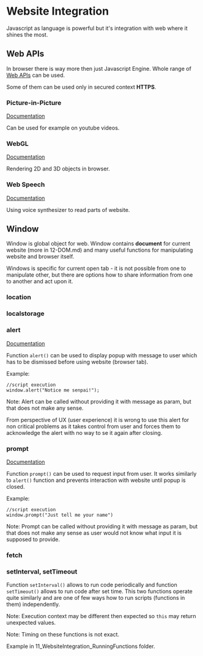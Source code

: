 # Website Integration

Javascript as language is powerful but it's integration with web where it shines the most.

## Web APIs

In browser there is way more then just Javascript Engine. Whole range of [Web APIs](https://developer.mozilla.org/en-US/docs/Web/API) can be used.

Some of them can be used only in secured context **HTTPS**.

### Picture-in-Picture

[Documentation](https://developer.mozilla.org/en-US/docs/Web/API/Picture-in-Picture_API)

Can be used for example on youtube videos.

### WebGL

[Documentation](https://developer.mozilla.org/en-US/docs/Web/API/WebGL_API)

Rendering 2D and 3D objects in browser.

### Web Speech

[Documentation](https://developer.mozilla.org/en-US/docs/Web/API/Web_Speech_API)

Using voice synthesizer to read parts of website.

## Window

Window is global object for web. Window contains **document** for current website (more in 12-DOM.md) and many useful functions for manipulating website and browser itself.

Windows is specific for current open tab - it is not possible from one to manipulate other, but there are options how to share information from one to another and act upon it.

### location

### localstorage

### alert

[Documentation](https://developer.mozilla.org/en-US/docs/Web/API/Window/alert)

Function `alert()` can be used to display popup with message to user which has to be dismissed before using website (browser tab).

Example:

    //script execution
    window.alert("Notice me senpai!");

Note: Alert can be called without providing it with message as param, but that does not make any sense.

From perspective of UX (user experience) it is wrong to use this alert for non critical problems as it takes control from user and forces them to acknowledge the alert with no way to se it again after closing.

### prompt

[Documentation](https://developer.mozilla.org/en-US/docs/Web/API/Window/prompt)

Function `prompt()` can be used to request input from user. It works similarly to `alert()` function and prevents interaction with website until popup is closed.

Example:

    //script execution
    window.prompt("Just tell me your name")

Note: Prompt can be called without providing it with message as param, but that does not make any sense as user would not know what input it is supposed to provide.

### fetch

### setInterval, setTimeout

Function `setInterval()` allows to run code periodically and function `setTimeout()` allows to run code after set time. This two functions operate quite similarly and are one of few ways how to run scripts (functions in them) independently.

Note: Execution context may be different then expected so `this` may return unexpected values.

Note: Timing on these functions is not exact.

Example in 11_WebsiteIntegration_RunningFunctions folder.
